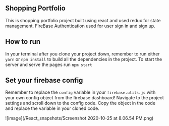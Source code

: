 ## Shopping Portfolio
This is shopping portfolio project built using react and used redux for state management.
FireBase Authentication used for user sign in and sign up.

## How to run
In your terminal after you clone your project down, remember to run either `yarn` or `npm install` to build all the dependencies in the project.
To start the server and serve the pages run `npm start`

## Set your firebase config
Remember to replace the `config` variable in your `firebase.utils.js` with your own config object from the firebase dashboard! Navigate to the project settings and scroll down to the config code. Copy the object in the code and replace the variable in your cloned code.

![image](/React_snapshots/Screenshot 2020-10-25 at 8.06.54 PM.png)


